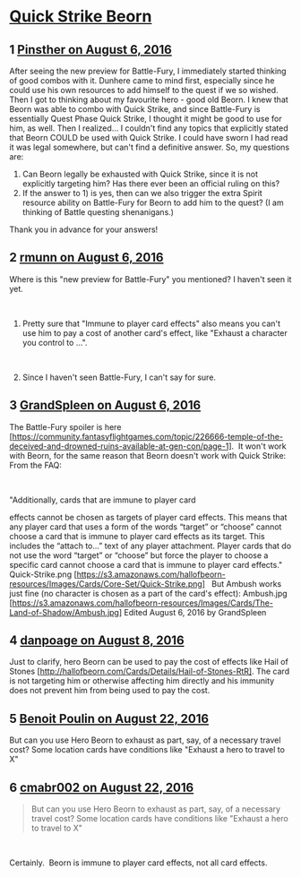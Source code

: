 # [Quick Strike Beorn](https://community.fantasyflightgames.com/topic/226846-quick-strike-beorn/)

## 1 [Pinsther on August 6, 2016](https://community.fantasyflightgames.com/topic/226846-quick-strike-beorn/?do=findComment&comment=2347074)

After seeing the new preview for Battle-Fury, I immediately started thinking of good combos with it. Dunhere came to mind first, especially since he could use his own resources to add himself to the quest if we so wished. Then I got to thinking about my favourite hero - good old Beorn. I knew that Beorn was able to combo with Quick Strike, and since Battle-Fury is essentially Quest Phase Quick Strike, I thought it might be good to use for him, as well.
Then I realized... I couldn't find any topics that explicitly stated that Beorn COULD be used with Quick Strike. I could have sworn I had read it was legal somewhere, but can't find a definitive answer.
So, my questions are:
1) Can Beorn legally be exhausted with Quick Strike, since it is not explicitly targeting him? Has there ever been an official ruling on this?
2) If the answer to 1) is yes, then can we also trigger the extra Spirit resource ability on Battle-Fury for Beorn to add him to the quest? (I am thinking of Battle questing shenanigans.)

Thank you in advance for your answers!

## 2 [rmunn on August 6, 2016](https://community.fantasyflightgames.com/topic/226846-quick-strike-beorn/?do=findComment&comment=2347592)

Where is this "new preview for Battle-Fury" you mentioned? I haven't seen it yet.

 

1) Pretty sure that "Immune to player card effects" also means you can't use him to pay a cost of another card's effect, like "Exhaust a character you control to ...".

 

2) Since I haven't seen Battle-Fury, I can't say for sure.

## 3 [GrandSpleen on August 6, 2016](https://community.fantasyflightgames.com/topic/226846-quick-strike-beorn/?do=findComment&comment=2347846)

The Battle-Fury spoiler is here [https://community.fantasyflightgames.com/topic/226666-temple-of-the-deceived-and-drowned-ruins-available-at-gen-con/page-1].  It won't work with Beorn, for the same reason that Beorn doesn't work with Quick Strike: From the FAQ:

 

"Additionally, cards that are immune to player card

effects cannot be chosen as targets of player card
effects. This means that any player card that uses a
form of the words “target” or “choose” cannot choose
a card that is immune to player card effects as its
target. This includes the “attach to...” text of any player
attachment. Player cards that do not use the word
“target” or “choose” but force the player to choose a
specific card cannot choose a card that is immune to
player card effects."
 
Quick-Strike.png [https://s3.amazonaws.com/hallofbeorn-resources/Images/Cards/Core-Set/Quick-Strike.png]
 
But Ambush works just fine (no character is chosen as a part of the card's effect):
Ambush.jpg [https://s3.amazonaws.com/hallofbeorn-resources/Images/Cards/The-Land-of-Shadow/Ambush.jpg]
Edited August 6, 2016 by GrandSpleen

## 4 [danpoage on August 8, 2016](https://community.fantasyflightgames.com/topic/226846-quick-strike-beorn/?do=findComment&comment=2353012)

Just to clarify, hero Beorn can be used to pay the cost of effects like Hail of Stones [http://hallofbeorn.com/Cards/Details/Hail-of-Stones-RtR]. The card is not targeting him or otherwise affecting him directly and his immunity does not prevent him from being used to pay the cost.

## 5 [Benoit Poulin on August 22, 2016](https://community.fantasyflightgames.com/topic/226846-quick-strike-beorn/?do=findComment&comment=2378637)

But can you use Hero Beorn to exhaust as part, say, of a necessary travel cost? Some location cards have conditions like "Exhaust a hero to travel to X"

## 6 [cmabr002 on August 22, 2016](https://community.fantasyflightgames.com/topic/226846-quick-strike-beorn/?do=findComment&comment=2378658)

> But can you use Hero Beorn to exhaust as part, say, of a necessary travel cost? Some location cards have conditions like "Exhaust a hero to travel to X"

 

Certainly.  Beorn is immune to player card effects, not all card effects.

